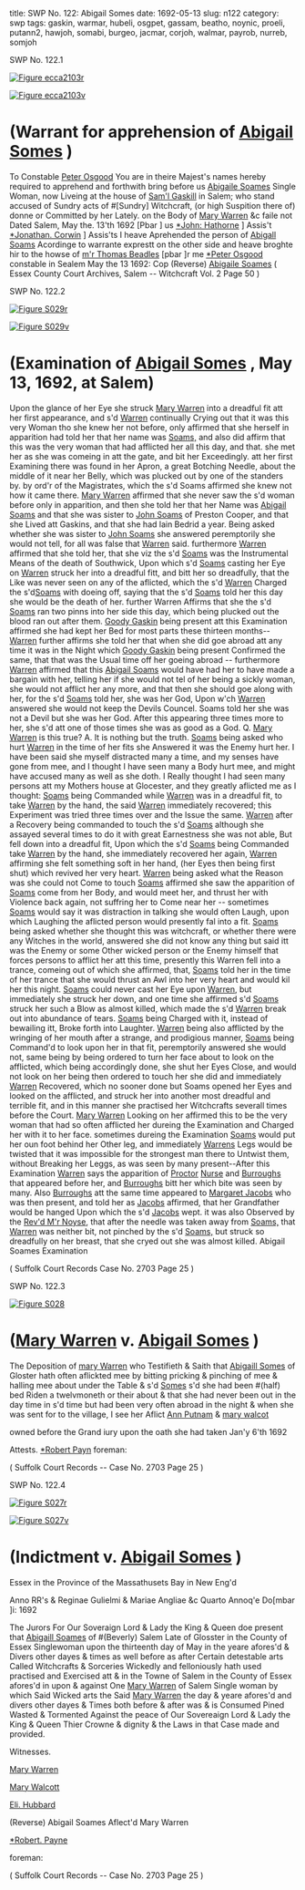 title: SWP No. 122: Abigail Somes
date: 1692-05-13
slug: n122
category: swp
tags: gaskin, warmar, hubeli, osgpet, gassam, beatho, noynic, proeli, putann2, hawjoh, somabi, burgeo, jacmar, corjoh, walmar, payrob, nurreb, somjoh




<div markdown class="doc" id="n122.1">

<div class="doc_id">SWP No. 122.1</div>



<span markdown class="figure">[![Figure ecca2103r](archives/ecca/thumb/ecca2103r.jpg)](archives/ecca/large/ecca2103r.jpg)</span>



<span markdown class="figure">[![Figure ecca2103v](archives/ecca/thumb/ecca2103v.jpg)](archives/ecca/large/ecca2103v.jpg)</span>


# (Warrant for apprehension of [Abigail Somes](/tag/somabi.html) )
To Constable [Peter Osgood](/tag/osgpet.html)
You are in theire Majest's names hereby required to apprehend and forthwith bring before us [Abigaile Soames](/tag/somabi.html) Single Woman, now Liveing at the house of [Sam'l Gaskill](/tag/gassam.html) in Salem; who stand accused of Sundry acts of #[Sundry] Witchcraft, (or high Suspition there of) donne or Committed by her Lately. on the Body of [Mary Warren](/tag/warmar.html) &c faile not
Dated Salem,  May the. 13'th 1692  [Pbar ] us [*John: Hathorne](/tag/hawjoh.html) ] Assis't [*Jonathan. Corwin](/tag/corjoh.html) ] Assis'ts I heave Aprehended the person of [Abigall Soams](/tag/somabi.html) Acordinge to warrante exprestt on the other side and heave broghte hir to the howse of [m'r Thomas Beadles](/tag/beatho.html) [pbar ]r me [*Peter Osgood](/tag/osgpet.html) constable in Sealem May the 13 1692: Cop (Reverse) [Abigaile Soames](/tag/somabi.html) ( Essex County Court Archives, Salem -- Witchcraft Vol. 2 Page 50 )

</div>



<div markdown class="doc" id="n122.2">

<div class="doc_id">SWP No. 122.2</div>



<span markdown class="figure">[![Figure S029r](archives/Suffolk/small/S029A.jpg)](archives/Suffolk/large/S029A.jpg)</span>



<span markdown class="figure">[![Figure S029v](archives/Suffolk/small/S029B.jpg)](archives/Suffolk/large/S029B.jpg)</span>


# (Examination of [Abigail Somes](/tag/somabi.html) , May 13, 1692, at Salem)

Upon the glance of her Eye she struck [Mary Warren](/tag/warmar.html) into a dreadful fit att her first appearance, and s'd [Warren](/tag/warmar.html) continually Crying out that it was this very Woman tho she knew her not before, only affirmed that she herself in apparition had told her that her name was [Soams,](/tag/somabi.html)  and also did affirm that this was the very woman that had afflicted her all this day, and that. she met her as she was comeing in att the gate, and bit her Exceedingly. att her first Examining there was found in her Apron, a great Botching Needle, about the middle of it near her Belly, which was plucked out by one of the standers by. by ord'r of the Magistrates, which the s'd Soams affirmed she knew not how it came there. [Mary Warren](/tag/warmar.html) affirmed that she never saw the s'd woman before only in apparition, and then she told her that her Name was [Abigail Soams](/tag/somabi.html) and that she was sister to [John Soams](/tag/somjoh.html) of Preston Cooper, and that she Lived att Gaskins, and that she had lain Bedrid a year. Being asked whether she was sister to [John Soams](/tag/somjoh.html) she answered peremptorily she would not tell, for all was false that [Warren](/tag/warmar.html) said. furthermore [Warren](/tag/warmar.html) affirmed that she told her, that she viz the s'd [Soams](/tag/somabi.html) was the Instrumental Means of the death of Southwick, Upon which s'd [Soams](/tag/somabi.html) casting her Eye on [Warren](/tag/warmar.html) struck her into a dreadful fitt, and bitt her so dreadfully, that the Like was never seen on any of the aflicted, which the s'd [Warren](/tag/warmar.html) Charged the s'd[Soams](/tag/somabi.html) with doeing off, saying that the s'd [Soams](/tag/somabi.html) told her this day she would be the death of her. further Warren Affirms  that she the s'd [Soams](/tag/somabi.html) ran two pinns into her side this day, which being plucked out the blood ran out after them. [Goody Gaskin](/tag/gaskin.html) being present att this Examination affirmed she had kept her Bed for most parts these thirteen months--[Warren](/tag/warmar.html) further affirms she told her that when she did goe abroad att any time it was in the Night which [Goody Gaskin](/tag/gaskin.html) being present Confirmed the same, that that was the Usual time off her goeing abroad -- furthermore [Warren](/tag/warmar.html) affirmed that this [Abigail Soams](/tag/somabi.html) would have had her to have made a bargain with her, telling her if she would not tel of her being a sickly woman, she would not afflict her any more, and that then she should goe along with her, for the s'd [Soams](/tag/somabi.html) told her, she was her God, Upon w'ch [Warren](/tag/warmar.html) answered she would not keep the Devils Councel. Soams told her she was not a Devil but she was her God. After this appearing three times more to her, she s'd att one of those times she was as good as a God. Q. [Mary Warren](/tag/warmar.html) is this true? A. It is nothing but the truth. [Soams](/tag/somabi.html) being asked who hurt [Warren](/tag/warmar.html) in the time of her fits she Answered it was the Enemy hurt her. I have been said she myself distracted many a time, and my senses have gone from mee, and I thought I have seen many a Body hurt mee, and might have accused many as well as she doth. I Really thought I had seen many persons att my Mothers house at Glocester, and they greatly aflicted me as I thought: [Soams](/tag/somabi.html) being Commanded while [Warren](/tag/warmar.html) was in a dreadful fit, to take [Warren](/tag/warmar.html) by the hand, the said [Warren](/tag/warmar.html) immediately recovered;  this Experiment was tried three times over and the Issue the same. [Warren](/tag/warmar.html) after a Recovery being commanded to touch the s'd [Soams](/tag/somabi.html) although she assayed several times to do it with great Earnestness she was not able, But fell down into a dreadful fit, Upon which the s'd [Soams](/tag/somabi.html) being Commanded take [Warren](/tag/warmar.html) by the hand, she immediately recovered her again, [Warren](/tag/warmar.html) affirming she felt something soft in her hand, (her Eyes then being first shut) which revived her very heart. [Warren](/tag/warmar.html) being asked what the Reason was she could not Come to touch [Soams](/tag/somabi.html) affirmed she saw the apparition of [Soams](/tag/somabi.html) come from her Body, and would meet her, and thrust her with Violence back again, not suffring her to Come near her -- sometimes [Soams](/tag/somabi.html) would say it was distraction in talking she would often Laugh, upon which Laughing the aflicted person would presently fal into a fit. [Soams](/tag/somabi.html) being asked whether she thought this was witchcraft, or whether there were any Witches in the world, answered she did not know any thing but said itt was the Enemy or some Other wicked person or the Enemy himself that forces persons to afflict her att this time, presently this Warren fell into a trance, comeing out of which she affirmed, that, [Soams](/tag/somabi.html) told her in the time of her trance that she would thrust an Awl into her very heart and would kil her this night. [Soams](/tag/somabi.html) could never cast her Eye upon [Warren](/tag/warmar.html), but immediately she struck her down, and one time she affirmed s'd [Soams](/tag/somabi.html) struck her such a Blow as almost killed, which made the s'd [Warren](/tag/warmar.html) break out into abundance of tears. [Soams](/tag/somabi.html) being Charged with it, instead of bewailing itt, Broke forth into Laughter. [Warren](/tag/warmar.html) being also afflicted by the wringing of her mouth after a strange, and prodigious manner, [Soams](/tag/somabi.html) being Command'd to look upon her in that fit, peremptorily answered she would not, same being by being ordered to turn her face about to look on the afflicted, which being accordingly done, she shut her Eyes Close, and would not look on her being then ordered to touch her she did and immediately [Warren](/tag/warmar.html) Recovered, which no sooner done but Soams opened her Eyes and looked on the afflicted, and struck her into another most dreadful and terrible fit, and in this manner she practised her Witchcrafts severall times before the Court. [Mary Warren](/tag/warmar.html) Looking on her affirmed this to be the very woman that had so often afflicted her dureing the Examination and Charged her with it to her face. sometimes dureing the Examination [Soams](/tag/somabi.html) would put her oun foot behind her Other leg, and immediately [Warrens](/tag/warmar.html) Legs would be twisted that it was impossible for the strongest man there to Untwist them, without Breaking her Leggs,  as was seen by many present--After this Examination [Warren](/tag/warmar.html) says the apparition of [Proctor](/tag/proeli.html) [Nurse](/tag/nurreb.html) and [Burroughs](/tag/burgeo.html) that appeared before her, and [Burroughs](/tag/burgeo.html) bitt her which bite was seen by many. Also [Burroughs](/tag/burgeo.html) att the same time appeared to [Margaret Jacobs](/tag/jacmar.html) who was then present, and told her as [Jacobs](/tag/jacmar.html) affirmed, that her Grandfather would be hanged Upon which the s'd [Jacobs](/tag/jacmar.html) wept. it was also Observed by the [Rev'd M'r Noyse](/tag/noynic.html), that after the needle was taken away from [Soams,](/tag/somabi.html) that [Warren](/tag/warmar.html) was neither bit, not pinched by the s'd [Soams,](/tag/somabi.html) but struck so dreadfully on her breast, that she cryed out she was almost killed. Abigail Soames Examination

( Suffolk Court Records Case No. 2703 Page 25 )


</div>



<div markdown class="doc" id="n122.3">

<div class="doc_id">SWP No. 122.3</div>



<span markdown class="figure">[![Figure S028](archives/Suffolk/small/S028.jpg)](archives/Suffolk/large/S028.jpg)</span>


# ([Mary Warren](/tag/warmar.html) v. [Abigail Somes](/tag/somabi.html) )

The Deposition of [mary Warren](/tag/warmar.html) who Testifieth & Saith that [Abigaill Somes](/tag/somabi.html) of Gloster hath often aflickted mee by bitting pricking & pinching of mee & halling mee about under the Table & s'd [Somes](/tag/somabi.html) s'd she had been #(half) bed Riden a twelvmoneth or their about & that she had never been out in the day time in s'd time but had been very often abroad in the night & when she was sent for to the village, I see her Aflict [Ann Putnam](/tag/putann2.html) & [mary walcot](/tag/walmar.html)

owned before the Grand iury upon the oath she had taken Jan'y 6'th 1692

Attests. [*Robert Payn](/tag/payrob.html) foreman:

( Suffolk Court Records -- Case No. 2703 Page 25 )


</div>



<div markdown class="doc" id="n122.4">

<div class="doc_id">SWP No. 122.4</div>



<span markdown class="figure">[![Figure S027r](archives/Suffolk/small/S027A.jpg)](archives/Suffolk/large/S027A.jpg)</span>



<span markdown class="figure">[![Figure S027v](archives/Suffolk/small/S027B.jpg)](archives/Suffolk/large/S027B.jpg)</span>


# (Indictment v. [Abigail Somes](/tag/somabi.html) )

Essex in the Province of the Massathusets Bay in New Eng'd

Anno RR's & Reginae Gulielmi & Mariae Angliae &c Quarto Annoq'e Do[mbar ]i: 1692 

 

The Jurors For Our Soveraign Lord & Lady the King & Queen doe present that [Abigaill Soames](/tag/somabi.html) of #(Beverly) Salem Late of Glosster in the County of Essex Singlewoman upon the thirteenth day of May in the yeare afores'd & Divers other dayes & times as well before as after Certain detestable arts Called Witchcrafts & Sorceries Wickedly and felloniously hath used practised and Exercised att & in the Towne of Salem in the County of Essex afores'd in upon & against One [Mary Warren](/tag/warmar.html) of Salem Single woman by which Said Wicked arts the Said [Mary Warren](/tag/warmar.html) the day & yeare afores'd and divers other dayes & Times both before & after was & is Consumed Pined Wasted & Tormented Against the peace of Our Sovereaign Lord & Lady the King & Queen Thier Crowne & dignity & the Laws in that Case made and provided.

Witnesses. 

[Mary Warren](/tag/warmar.html)

[Mary Walcott](/tag/walmar.html)

[Eli. Hubbard](/tag/hubeli.html)

(Reverse) Abigail Soames Aflect'd Mary Warren 

[*Robert. Payne](/tag/payrob.html)

foreman: 

( Suffolk Court Records -- Case No. 2703 Page 25 )


</div>

